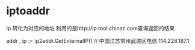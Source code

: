 # iptoaddr
Ip 转化为对应的地址
利用的是http://ip.tool.chinaz.com查询返回的结果

addr , ip := ip2addr.GetExternalIP()
//  中国江苏常州武进区电信 114.228.187.1
